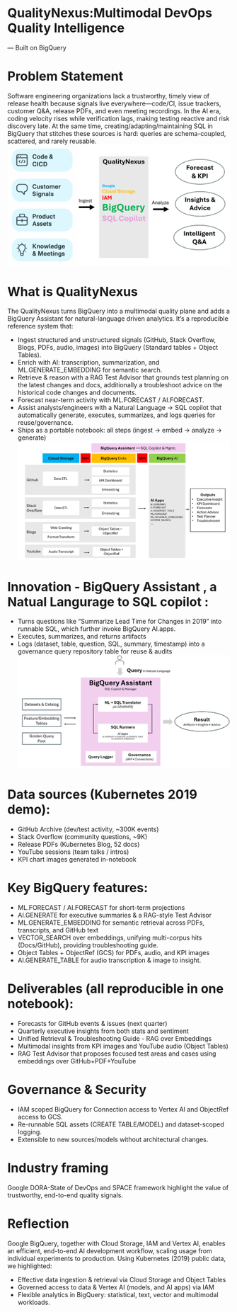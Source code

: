 # QualityNexus:Multimodal DevOps Quality Intelligence 
— Built on BigQuery

# Problem Statement
Software engineering organizations lack a trustworthy, timely view of release health because signals live everywhere—code/CI, issue trackers, customer Q&A, release PDFs, and even meeting recordings. In the AI era, coding velocity rises while verification lags, making testing reactive and risk discovery late. At the same time, creating/adapting/maintaining SQL in BigQuery that stitches these sources is hard: queries are schema-coupled, scattered, and rarely reusable.
![](./QualityNexus_Overview.png)

# What is QualityNexus
The QualityNexus turns BigQuery into a multimodal quality plane and adds a BigQuery Assistant for natural-language driven analytics. It’s a reproducible reference system that:
- Ingest structured and unstructured signals (GitHub, Stack Overflow, Blogs, PDFs, audio, images) into BigQuery (Standard tables + Object Tables).
- Enrich with AI: transcription, summarization, and ML.GENERATE_EMBEDDING for semantic search.
- Retrieve & reason with a RAG Test Advisor that grounds test planning on the latest changes and docs, additionally a troubleshoot advice on the historical code changes and documents.
- Forecast near-term activity with ML.FORECAST / AI.FORECAST.
- Assist analysts/engineers with a Natural Language → SQL copilot that automatically generate, executes, summarizes, and logs queries for reuse/governance.
- Ships as a portable notebook: all steps (ingest → embed → analyze → generate)
![](./QualityNexus_Architecture.png)

# Innovation - BigQuery Assistant , a Natual Langurage to SQL copilot :
- Turns questions like “Summarize Lead Time for Changes in 2019” into runnable SQL, which further invoke BigQuery AI.apps.
- Executes, summarizes, and returns artifacts
- Logs (dataset, table, question, SQL, summary, timestamp) into a governance query repository table for reuse & audits
![](./QualityNexus_BigQueryAssistant.png)

# Data sources (Kubernetes 2019 demo):
- GitHub Archive (dev/test activity, ~300K events)
- Stack Overflow (community questions, ~9K)
- Release PDFs (Kubernetes Blog, 52 docs)
- YouTube sessions (team talks / intros)
- KPI chart images generated in-notebook

# Key BigQuery features:
- ML.FORECAST / AI.FORECAST for short-term projections
- AI.GENERATE for executive summaries & a RAG-style Test Advisor
- ML.GENERATE_EMBEDDING for semantic retrieval across PDFs, transcripts, and GitHub text
- VECTOR_SEARCH over embeddings, unifying multi-corpus hits (Docs/GitHub), providing troubleshooting guide.
- Object Tables + ObjectRef (GCS) for PDFs, audio, and KPI images
- AI.GENERATE_TABLE for audio transcription & image to insight.

# Deliverables (all reproducible in one notebook):
- Forecasts for GitHub events & issues (next quarter)
- Quarterly executive insights from both stats and sentiment
- Unified Retrieval & Troubleshooting Guide - RAG over Embeddings
- Multimodal insights from KPI images and YouTube audio (Object Tables)
- RAG Test Advisor that proposes focused test areas and cases using embeddings over GitHub+PDF+YouTube

# Governance & Security
- IAM scoped BigQuery for Connection access to Vertex AI and ObjectRef access to GCS.
- Re-runnable SQL assets (CREATE TABLE/MODEL) and dataset-scoped logging.
- Extensible to new sources/models without architectural changes.

# Industry framing
Google DORA-State of DevOps and SPACE framework highlight the value of trustworthy, end-to-end quality signals.

# Reflection
Google BigQuery, together with Cloud Storage, IAM and Vertex AI, enables an efficient, end-to-end AI development workflow, scaling usage from individual experiments to production. Using Kubernetes (2019) public data, we highlighted:
- Effective data ingestion & retrieval via Cloud Storage and Object Tables
- Governed access to data & Vertex AI (models, and AI apps) via IAM
- Flexible analytics in BigQuery: statistical, text, vector and multimodal workloads.
